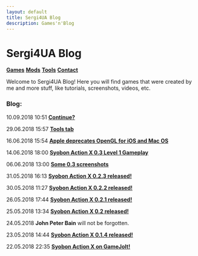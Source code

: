 ```yaml
---
layout: default
title: Sergi4UA Blog
description: Games'n'Blog
---
```


# Sergi4UA Blog

[**Games**](./games) [**Mods**](./mods) [**Tools**](./tools.html) [**Contact**](./contact.html)

Welcome to Sergi4UA Blog! Here you will find games that were created by me and more stuff, like tutorials, screenshots, videos, etc.

### Blog:
10.09.2018 10:51 [**Continue?**](./post10.html)

29.06.2018 15:57 [**Tools tab**](./post9.html)

16.06.2018 15:54 [**Apple deprecates OpenGL for iOS and Mac OS**](./post8.html)

14.06.2018 18:00 [**Syobon Action X 0.3 Level 1 Gameplay**](./post7.html)

06.06.2018 13:00 [**Some 0.3 screenshots**](./post6.html)

31.05.2018 16:13 [**Syobon Action X 0.2.3 released!**](./post5.html)

30.05.2018 11:27 [**Syobon Action X 0.2.2 released!**](./post4.html)

26.05.2018 17:44 [**Syobon Action X 0.2.1 released!**](./post3.html)

25.05.2018 13:34 [**Syobon Action X 0.2 released!**](./post2.html)

24.05.2018 **John Peter Bain** will not be forgotten.

23.05.2018 14:44 [**Syobon Action X 0.1.4 released!**](./post1.html)

22.05.2018 22:35 [**Syobon Action X on GameJolt!**](./post0.html)
